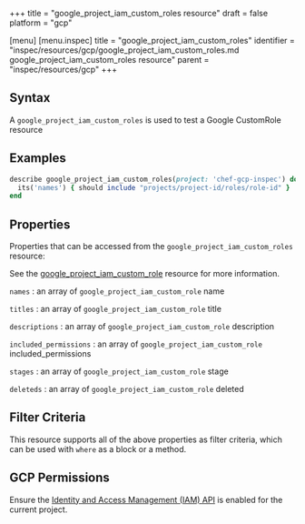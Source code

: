+++
title = "google_project_iam_custom_roles resource"
draft = false
platform = "gcp"

[menu]
  [menu.inspec]
    title = "google_project_iam_custom_roles"
    identifier = "inspec/resources/gcp/google_project_iam_custom_roles.md google_project_iam_custom_roles resource"
    parent = "inspec/resources/gcp"
+++

## Syntax

A `google_project_iam_custom_roles` is used to test a Google CustomRole resource

## Examples

```ruby
describe google_project_iam_custom_roles(project: 'chef-gcp-inspec') do
  its('names') { should include "projects/project-id/roles/role-id" }
end
```

## Properties

Properties that can be accessed from the `google_project_iam_custom_roles` resource:

See the [google_project_iam_custom_role](/inspec/resources/google_project_iam_custom_role/#properties) resource for more information.

`names`
: an array of `google_project_iam_custom_role` name

`titles`
: an array of `google_project_iam_custom_role` title

`descriptions`
: an array of `google_project_iam_custom_role` description

`included_permissions`
: an array of `google_project_iam_custom_role` included_permissions

`stages`
: an array of `google_project_iam_custom_role` stage

`deleteds`
: an array of `google_project_iam_custom_role` deleted

## Filter Criteria

This resource supports all of the above properties as filter criteria, which can be used
with `where` as a block or a method.

## GCP Permissions

Ensure the [Identity and Access Management (IAM) API](https://console.cloud.google.com/apis/library/iam.googleapis.com/) is enabled for the current project.
